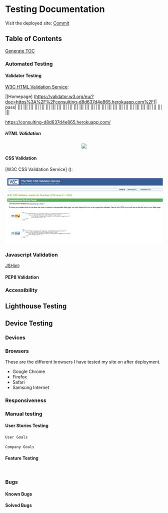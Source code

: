 # Testing Documentation

Visit the deployed site: [Commit](https://news-bytes-f757f042ac64.herokuapp.com/)

## Table of Contents

[Generate TOC](https://ecotrust-canada.github.io/markdown-toc/)

### Automated Testing

#### Validator Testing

[W3C HTML Validation Service](https://validator.w3.org/): 

|[Homepage] (https://validator.w3.org/nu/?doc=https%3A%2F%2Fconsulting-d8d637d4e865.herokuapp.com%2F)| pass|
|||
|||
|||
|||
|||
|||
|||
|||
|||
|||
|||
|||
|||
|||
|||
|||
|||
|||
|||
|||
|||
|||
|||
|||
|||
|||
|||



https://consulting-d8d637d4e865.herokuapp.com/

##### HTML Validation

<div align="center"><img src="assets/images/readme/testing/"></div>

#### CSS Validation

[W3C CSS Validation Service] ():

<div align="center"><img src="assets/images/readme/testing/css/css.webp"></div>

### Javascript Validation

[JSHint](https://jshint.com/): 

#### PEP8 Validation

### Accessibility

## Lighthouse Testing

## Device Testing

### Devices

### Browsers

These are the different browsers I have tested my site on after deployment.

- Google Chrome
- Firefox
- Safari
- Samsung Internet

### Responsiveness

### Manual testing

#### User Stories Testing

`User Goals`

`Company Goals`

#### Feature Testing

<br>

### Bugs

#### Known Bugs

#### Solved Bugs